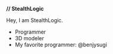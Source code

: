 **// StealthLogic**

Hey, I am StealthLogic.
- Programmer
- 3D modeler
- My favorite programmer: @benjysugi

